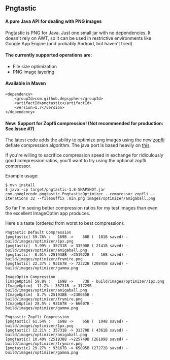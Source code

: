 ## Pngtastic

#### A pure Java API for dealing with PNG images

Pngtastic is PNG for Java. Just one small jar with no dependencies. It doesn't rely on AWT, so it can be used in restrictive environments like Google App Engine (and probably Android, but haven't tried).

#### The currently supported operations are:
- File size optimization
- PNG image layering

#### Available in Maven
    <dependency>
        <groupId>com.github.depsypher</groupId>
        <artifactId>pngtastic</artifactId>
        <version>1.7</version>
    </dependency>

#### New: Support for Zopfli compression! (Not recommended for production: See Issue #7)
The latest code adds the ability to optimize png images using the new [zopfli](https://code.google.com/p/zopfli/) deflate compression algorithm. The java port is based heavily on [this](https://github.com/eustas/CafeUndZopfli).

If you're willing to sacrifice compression speed in exchange for ridiculously good compression ratios, you'll want to try using the optional zopfli compressor.

Example usage:

    $ mvn install
    $ java -cp target/pngtastic-1.8-SNAPSHOT.jar com.googlecode.pngtastic.PngtasticOptimizer --compressor zopfli --iterations 32 --fileSuffix .min.png images/optimizer/amigaball.png

So far I'm seeing better compression ratios for my test images than even the excellent ImageOptim app produces.

Here's a taste (ordered from worst to best compression):

    Pngtastic Default Compression
    [pngtastic] 59.76% :   169B ->    68B (  101B saved) - build/images/optimizer/1px.png
    [pngtastic]  5.99% : 35731B -> 33590B ( 2141B saved) - build/images/optimizer/amigaball.png
    [pngtastic]  0.01% :251938B ->251922B (   16B saved) - build/images/optimizer/frymire.png
    [pngtastic] 22.37% : 93167B -> 72322B (20845B saved) - build/images/optimizer/gamma.png

    ImageOptim Compression
    [ImageOptim] 59.8% :   169B ->    73B - build/images/optimizer/1px.png
    [ImageOptim]  11.2% : 35731B -> 31729B - build/images/optimizer/amigaball.png
    [ImageOptim]  8.7% :251938B ->230055B - build/images/optimizer/frymire.png
    [ImageOptim] 28.5% : 93167B -> 66607B - build/images/optimizer/gamma.png

    Pngtastic Zopfli Compression
    [pngtastic] 61.54% :   169B ->    65B (  104B saved) - build/images/optimizer/1px.png
    [pngtastic] 12.21% : 35731B -> 31370B ( 4361B saved) - build/images/optimizer/amigaball.png
    [pngtastic] 10.40% :251938B ->225749B (26189B saved) - build/images/optimizer/frymire.png
    [pngtastic] 29.27% : 93167B -> 65895B (27272B saved) - build/images/optimizer/gamma.png
